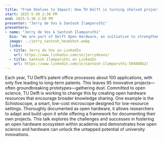 ```yaml
---
title: "From Shelves to Impact: How TU Delft is turning shelved projects into open hardware stars"
start: 2025-5-30 2:30 PM
end: 2025-5-30 2:50 PM
presenter: "Jerry de Vos & Santosh Ilamparuthi"
presenters:
- name: "Jerry de Vos & Santosh Ilamparuthi"
  bio: "We are part of Delft Open Hardware, an initiative to strengthen the open hardware movement in and around the Technical University of Delft."
  image: ../jerry_santosh_headshot.webp
  links:
  - title: Jerry de Vos on LinkedIn
    url: https://www.linkedin.com/in/jerrydevos/
  - title: Santosh Ilamparuthi on LinkedIn
    url: https://www.linkedin.com/in/santosh-ilamparuthi-504880b2/
---
```


Each year, TU Delft’s patent office processes about 100 applications, with only five leading to long-term patents. This leaves 95 innovative projects—often groundbreaking prototypes—gathering dust. Committed to open science, TU Delft is working to change this by creating open hardware resources that encourage broader knowledge sharing. One example is the Schistoscope, a smart, low-cost microscope designed for low-resource settings. Thoroughly documented as open hardware, it allows researchers to adapt and build upon it while offering a framework for documenting their own projects. This talk explores the challenges and successes in fostering an open hardware ecosystem within academia and demonstrates how open science and hardware can unlock the untapped potential of university innovations.
